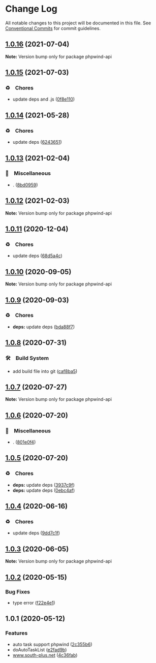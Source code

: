 # Change Log

All notable changes to this project will be documented in this file.
See [Conventional Commits](https://conventionalcommits.org) for commit guidelines.

## [1.0.16](https://github.com/bluelovers/ws-rest/compare/phpwind-api@1.0.15...phpwind-api@1.0.16) (2021-07-04)

**Note:** Version bump only for package phpwind-api





## [1.0.15](https://github.com/bluelovers/ws-rest/compare/phpwind-api@1.0.14...phpwind-api@1.0.15) (2021-07-03)


### ♻️　Chores

* update deps and .js ([0f8e110](https://github.com/bluelovers/ws-rest/commit/0f8e11034efcbb341219c706e731a851c881b8bf))





## [1.0.14](https://github.com/bluelovers/ws-rest/compare/phpwind-api@1.0.13...phpwind-api@1.0.14) (2021-05-28)


### ♻️　Chores

* update deps ([6243651](https://github.com/bluelovers/ws-rest/commit/6243651447df13ddfb9eb5316af30b849771e617))





## [1.0.13](https://github.com/bluelovers/ws-rest/compare/phpwind-api@1.0.12...phpwind-api@1.0.13) (2021-02-04)


### 🔖　Miscellaneous

* . ([8bd0959](https://github.com/bluelovers/ws-rest/commit/8bd0959c91aa2315276e6fd7c805c0c36373f595))





## [1.0.12](https://github.com/bluelovers/ws-rest/compare/phpwind-api@1.0.11...phpwind-api@1.0.12) (2021-02-03)

**Note:** Version bump only for package phpwind-api





## [1.0.11](https://github.com/bluelovers/ws-rest/compare/phpwind-api@1.0.10...phpwind-api@1.0.11) (2020-12-04)


### ♻️　Chores

* update deps ([68d5a4c](https://github.com/bluelovers/ws-rest/commit/68d5a4c1b9799d3028b645310b58f452dd7f5c03))





## [1.0.10](https://github.com/bluelovers/ws-rest/compare/phpwind-api@1.0.9...phpwind-api@1.0.10) (2020-09-05)

**Note:** Version bump only for package phpwind-api





## [1.0.9](https://github.com/bluelovers/ws-rest/compare/phpwind-api@1.0.8...phpwind-api@1.0.9) (2020-09-03)


### ♻️　Chores

* **deps:** update deps ([bda88f7](https://github.com/bluelovers/ws-rest/commit/bda88f7b9dd10e80929deb623e3f4941655e7c5b))





## [1.0.8](https://github.com/bluelovers/ws-rest/compare/phpwind-api@1.0.7...phpwind-api@1.0.8) (2020-07-31)


### 🛠　Build System

* add build file into git ([caf8ba5](https://github.com/bluelovers/ws-rest/commit/caf8ba5fc11fb02b76fa845cff137922378d6e46))





## [1.0.7](https://github.com/bluelovers/ws-rest/compare/phpwind-api@1.0.6...phpwind-api@1.0.7) (2020-07-27)

**Note:** Version bump only for package phpwind-api





## [1.0.6](https://github.com/bluelovers/ws-rest/compare/phpwind-api@1.0.5...phpwind-api@1.0.6) (2020-07-20)


### 🔖　Miscellaneous

* . ([801e0f4](https://github.com/bluelovers/ws-rest/commit/801e0f4ff7bd29c81e67934636f57e57d0d01c74))





## [1.0.5](https://github.com/bluelovers/ws-rest/compare/phpwind-api@1.0.4...phpwind-api@1.0.5) (2020-07-20)


### ♻️　Chores

* **deps:** update deps ([3937c9f](https://github.com/bluelovers/ws-rest/commit/3937c9f90040c4804c841bcb40fbe90e9654a652))
* **deps:** update deps ([0ebc4af](https://github.com/bluelovers/ws-rest/commit/0ebc4af0fd3c2fa7f74dfdaf32be84d657c4209c))





## [1.0.4](https://github.com/bluelovers/ws-rest/compare/phpwind-api@1.0.3...phpwind-api@1.0.4) (2020-06-16)


### ♻️　Chores

*  update deps ([9dd7c1f](https://github.com/bluelovers/ws-rest/commit/9dd7c1fc5b40ac28a6f928c89dbf36be1add89c6))





## [1.0.3](https://github.com/bluelovers/ws-rest/compare/phpwind-api@1.0.2...phpwind-api@1.0.3) (2020-06-05)

**Note:** Version bump only for package phpwind-api





## [1.0.2](https://github.com/bluelovers/ws-rest/compare/phpwind-api@1.0.1...phpwind-api@1.0.2) (2020-05-15)


### Bug Fixes

* type error ([f22e4e1](https://github.com/bluelovers/ws-rest/commit/f22e4e10b17b27a26188ed3c80e78bdf83425aec))





## 1.0.1 (2020-05-12)


### Features

* auto task support phpwind ([2c355b6](https://github.com/bluelovers/ws-rest/commit/2c355b69e22981253e5d575f895432e5bb411e75))
* doAutoTaskList ([e2fad9b](https://github.com/bluelovers/ws-rest/commit/e2fad9b746408c451c9c07d0ac4f349157039d96))
* www.south-plus.net ([4c36fab](https://github.com/bluelovers/ws-rest/commit/4c36fab5634753b46c6fc587e6926d567b9f56af))
